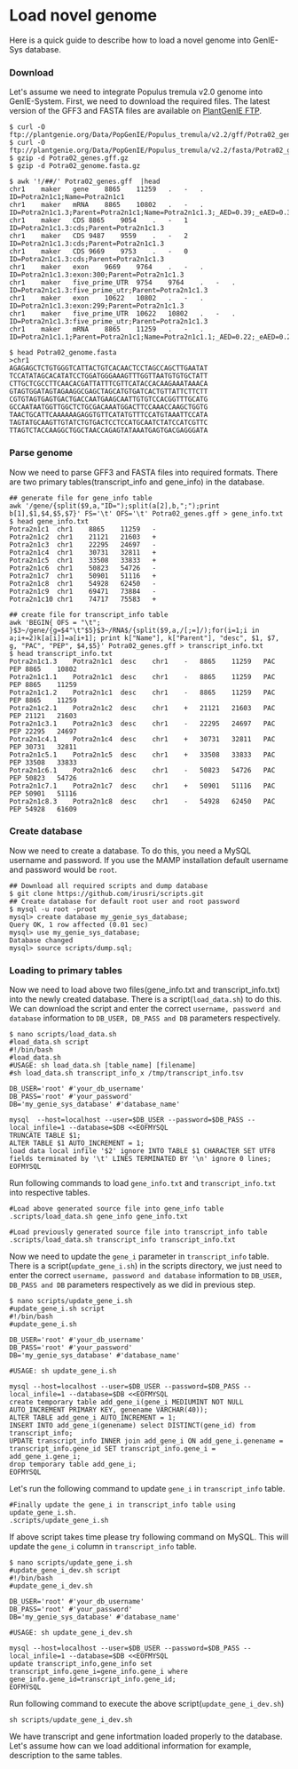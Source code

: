 Load novel genome
======================

Here is a quick guide to describe how to load a novel genome into GenIE-Sys database. 

### Download
Let's assume we need to integrate Populus tremula v2.0 genome into GenIE-System. First, we need to download the required files. The latest version of the GFF3 and FASTA files are available on [PlantGenIE FTP](ftp://plantgenie.org/Data/PopGenIE/Populus_tremula/).

```shell
$ curl -O ftp://plantgenie.org/Data/PopGenIE/Populus_tremula/v2.2/gff/Potra02_genes.gff.gz
$ curl -O ftp://plantgenie.org/Data/PopGenIE/Populus_tremula/v2.2/fasta/Potra02_genome.fasta.gz
$ gzip -d Potra02_genes.gff.gz
$ gzip -d Potra02_genome.fasta.gz

$ awk '!/##/' Potra02_genes.gff  |head
chr1	maker	gene	8865	11259	.	-	.	ID=Potra2n1c1;Name=Potra2n1c1
chr1	maker	mRNA	8865	10802	.	-	.	ID=Potra2n1c1.3;Parent=Potra2n1c1;Name=Potra2n1c1.3;_AED=0.39;_eAED=0.37;_QI=192|0.66|0.75|1|0|0|4|0|115
chr1	maker	CDS	8865	9054	.	-	1	ID=Potra2n1c1.3:cds;Parent=Potra2n1c1.3
chr1	maker	CDS	9487	9559	.	-	2	ID=Potra2n1c1.3:cds;Parent=Potra2n1c1.3
chr1	maker	CDS	9669	9753	.	-	0	ID=Potra2n1c1.3:cds;Parent=Potra2n1c1.3
chr1	maker	exon	9669	9764	.	-	.	ID=Potra2n1c1.3:exon:300;Parent=Potra2n1c1.3
chr1	maker	five_prime_UTR	9754	9764	.	-	.	ID=Potra2n1c1.3:five_prime_utr;Parent=Potra2n1c1.3
chr1	maker	exon	10622	10802	.	-	.	ID=Potra2n1c1.3:exon:299;Parent=Potra2n1c1.3
chr1	maker	five_prime_UTR	10622	10802	.	-	.	ID=Potra2n1c1.3:five_prime_utr;Parent=Potra2n1c1.3
chr1	maker	mRNA	8865	11259	.	-	.	ID=Potra2n1c1.1;Parent=Potra2n1c1;Name=Potra2n1c1.1;_AED=0.22;_eAED=0.21;_QI=896|0.66|0.75|1|0|0|4|0|115

$ head Potra02_genome.fasta
>chr1
AGAGAGCTCTGTGGGTCATTACTGTCACAACTCCTAGCCAGCTTGAATAT
TCCATATAGCACATATCCTGGATGGGAAAGTTTGGTTAATGTGTGCTATT
CTTGCTCGCCTTCAACACGATTATTTCGTTCATACCACAAGAAATAAACA
GTAGTGGATAGTAGAAGGCGAGCTAGCATGTGATCACTGTTATTCTTCTT
CGTGTAGTGAGTGACTGACCAATGAAGCAATTGTGTCCACGGTTTGCATG
GCCAATAATGGTTGGCTCTGCGACAAATGGACTTCCAAACCAAGCTGGTG
TAACTGCATTCAAAAAAGAGGTGTTCATATGTTTCCATGTAAATTCCATA
TAGTATGCAAGTTGTATCTGTGACTCCTCCATGCAATCTATCCATCGTTC
TTAGTCTACCAAGGCTGGCTAACCAGAGTATAAATGAGTGACGAGGGATA
```

### Parse genome
Now we need to parse GFF3 and FASTA files into required formats. There are two primary tables(transcript_info and gene_info) in the database.
```shell
## generate file for gene_info table
awk '/gene/{split($9,a,"ID=");split(a[2],b,";");print b[1],$1,$4,$5,$7}' FS='\t' OFS='\t' Potra02_genes.gff > gene_info.txt
$ head gene_info.txt
Potra2n1c1	chr1	8865	11259	-
Potra2n1c2	chr1	21121	21603	+
Potra2n1c3	chr1	22295	24697	-
Potra2n1c4	chr1	30731	32811	+
Potra2n1c5	chr1	33508	33833	+
Potra2n1c6	chr1	50823	54726	-
Potra2n1c7	chr1	50901	51116	+
Potra2n1c8	chr1	54928	62450	-
Potra2n1c9	chr1	69471	73884	-
Potra2n1c10	chr1	74717	75583	+

## create file for transcript_info table
awk 'BEGIN{ OFS = "\t"; }$3~/gene/{g=$4"\t"$5}$3~/RNA$/{split($9,a,/[;=]/);for(i=1;i in a;i+=2)k[a[i]]=a[i+1]; print k["Name"], k["Parent"], "desc", $1, $7, g, "PAC", "PEP", $4,$5}' Potra02_genes.gff > transcript_info.txt
$ head transcript_info.txt
Potra2n1c1.3	Potra2n1c1	desc	chr1	-	8865	11259	PAC	PEP	8865	10802
Potra2n1c1.1	Potra2n1c1	desc	chr1	-	8865	11259	PAC	PEP	8865	11259
Potra2n1c1.2	Potra2n1c1	desc	chr1	-	8865	11259	PAC	PEP	8865	11259
Potra2n1c2.1	Potra2n1c2	desc	chr1	+	21121	21603	PAC	PEP	21121	21603
Potra2n1c3.1	Potra2n1c3	desc	chr1	-	22295	24697	PAC	PEP	22295	24697
Potra2n1c4.1	Potra2n1c4	desc	chr1	+	30731	32811	PAC	PEP	30731	32811
Potra2n1c5.1	Potra2n1c5	desc	chr1	+	33508	33833	PAC	PEP	33508	33833
Potra2n1c6.1	Potra2n1c6	desc	chr1	-	50823	54726	PAC	PEP	50823	54726
Potra2n1c7.1	Potra2n1c7	desc	chr1	+	50901	51116	PAC	PEP	50901	51116
Potra2n1c8.3	Potra2n1c8	desc	chr1	-	54928	62450	PAC	PEP	54928	61609
```

### Create database

Now we need to create a database. To do this, you need a MySQL username and password. If you use the MAMP installation default username and password would be `root`.
```shell
## Download all required scripts and dump database
$ git clone https://github.com/irusri/scripts.git
## Create database for default root user and root password
$ mysql -u root -proot
mysql> create database my_genie_sys_database;
Query OK, 1 row affected (0.01 sec)
mysql> use my_genie_sys_database;
Database changed
mysql> source scripts/dump.sql;
```

### Loading to primary tables

Now we need to load above two files(gene_info.txt and transcript_info.txt) into the newly created database. There is a script(`load_data.sh`) to do this. We can download the script and enter the correct `username, password and database` information to `DB_USER, DB_PASS and DB` parameters respectively.

```shell
$ nano scripts/load_data.sh
#load_data.sh script
#!/bin/bash
#load_data.sh
#USAGE: sh load_data.sh [table_name] [filename]
#sh load_data.sh transcript_info_x /tmp/transcript_info.tsv

DB_USER='root' #'your_db_username'
DB_PASS='root' #'your_password'
DB='my_genie_sys_database' #'database_name'

mysql  --host=localhost --user=$DB_USER --password=$DB_PASS --local_infile=1 --database=$DB <<EOFMYSQL
TRUNCATE TABLE $1;
ALTER TABLE $1 AUTO_INCREMENT = 1;
load data local infile '$2' ignore INTO TABLE $1 CHARACTER SET UTF8 fields terminated by '\t' LINES TERMINATED BY '\n' ignore 0 lines;
EOFMYSQL
```
Run following commands to load  `gene_info.txt` and `transcript_info.txt` into respective tables.
```shell
#Load above generated source file into gene_info table
.scripts/load_data.sh gene_info gene_info.txt

#Load previously generated source file into transcript_info table
.scripts/load_data.sh transcript_info transcript_info.txt

```
Now we need to update the `gene_i` parameter in `transcript_info` table. There is a script(`update_gene_i.sh`) in the scripts directory, we just need to enter the correct `username, password and database` information to `DB_USER, DB_PASS and DB` parameters respectively as we did in previous step.

```shell
$ nano scripts/update_gene_i.sh
#update_gene_i.sh script
#!/bin/bash
#update_gene_i.sh

DB_USER='root' #'your_db_username'
DB_PASS='root' #'your_password'
DB='my_genie_sys_database' #'database_name'

#USAGE: sh update_gene_i.sh

mysql --host=localhost --user=$DB_USER --password=$DB_PASS --local_infile=1 --database=$DB <<EOFMYSQL
create temporary table add_gene_i(gene_i MEDIUMINT NOT NULL AUTO_INCREMENT PRIMARY KEY, genename VARCHAR(40));
ALTER TABLE add_gene_i AUTO_INCREMENT = 1;
INSERT INTO add_gene_i(genename) select DISTINCT(gene_id) from transcript_info;
UPDATE transcript_info INNER join add_gene_i ON add_gene_i.genename = transcript_info.gene_id SET transcript_info.gene_i = add_gene_i.gene_i;
drop temporary table add_gene_i;
EOFMYSQL

```

Let's run the following command to update `gene_i` in `transcript_info` table.
```shell
#Finally update the gene_i in transcript_info table using update_gene_i.sh.
.scripts/update_gene_i.sh
```

If above script takes time please try following command on MySQL. This will update the `gene_i` column in `transcript_info` table.

```shell
$ nano scripts/update_gene_i.sh
#update_gene_i_dev.sh script
#!/bin/bash
#update_gene_i_dev.sh

DB_USER='root' #'your_db_username'
DB_PASS='root' #'your_password'
DB='my_genie_sys_database' #'database_name'

#USAGE: sh update_gene_i_dev.sh

mysql --host=localhost --user=$DB_USER --password=$DB_PASS --local_infile=1 --database=$DB <<EOFMYSQL
update transcript_info,gene_info set transcript_info.gene_i=gene_info.gene_i where gene_info.gene_id=transcript_info.gene_id;
EOFMYSQL

```
Run following command to execute the above script(`update_gene_i_dev.sh`) 
```shell
sh scripts/update_gene_i_dev.sh
```
We have transcript and gene infortmation loaded properly to the database. Let's assume how can we load additional information for example, description to the same tables.
